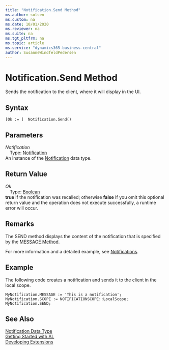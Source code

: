 ```yaml
---
title: "Notification.Send Method"
ms.author: solsen
ms.custom: na
ms.date: 10/01/2020
ms.reviewer: na
ms.suite: na
ms.tgt_pltfrm: na
ms.topic: article
ms.service: "dynamics365-business-central"
author: SusanneWindfeldPedersen
---
```

[//]: # (START>DO_NOT_EDIT)
[//]: # (IMPORTANT:Do not edit any of the content between here and the END>DO_NOT_EDIT.)
[//]: # (Any modifications should be made in the .xml files in the ModernDev repo.)
# Notification.Send Method
Sends the notification to the client, where it will display in the UI.


## Syntax
```
[Ok := ]  Notification.Send()
```

## Parameters
*Notification*  
&emsp;Type: [Notification](notification-data-type.md)  
An instance of the [Notification](notification-data-type.md) data type.  

## Return Value
*Ok*  
&emsp;Type: [Boolean](../boolean/boolean-data-type.md)  
**true** if the notification was recalled; otherwise **false** If you omit this optional return value and the operation does not execute successfully, a runtime error will occur.    


[//]: # (IMPORTANT: END>DO_NOT_EDIT)

## Remarks
The SEND method displays the content of the notification that is specified by the [MESSAGE Method](../../methods-auto/notification/notification-message-method.md).

For more information and a detailed example, see [Notifications](../../devenv-notifications-developing.md).

##  Example
The following code creates a notification and sends it to the client in the local scope.
```
MyNotification.MESSAGE := 'This is a notification';
MyNotification.SCOPE := NOTIFICATIONSCOPE::LocalScope;
MyNotification.SEND;
```

## See Also
[Notification Data Type](notification-data-type.md)  
[Getting Started with AL](../../devenv-get-started.md)  
[Developing Extensions](../../devenv-dev-overview.md)